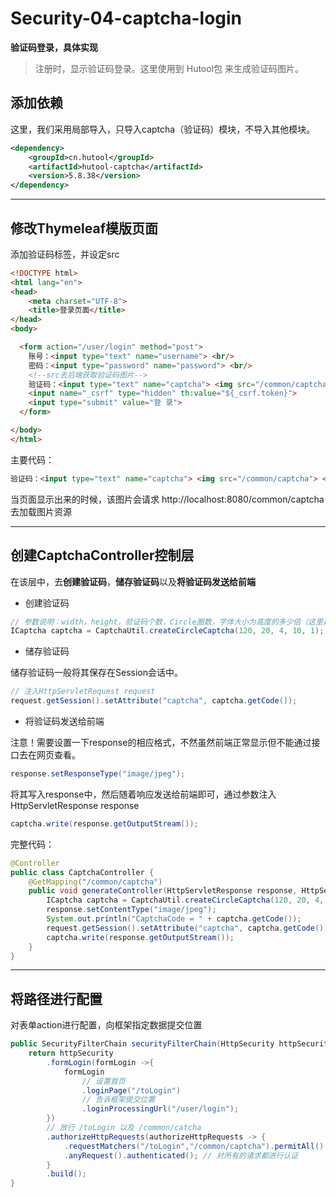 # Security-04-captcha-login

**验证码登录，具体实现**

> 注册时，显示验证码登录。这里使用到 Hutool包 来生成验证码图片。

## 添加依赖

[糊涂工具官网]:https://hutool.cn

这里，我们采用局部导入，只导入captcha（验证码）模块，不导入其他模块。

```xml
<dependency>
    <groupId>cn.hutool</groupId>
    <artifactId>hutool-captcha</artifactId>
    <version>5.8.38</version>
</dependency>
```



---



## 修改Thymeleaf模版页面

添加验证码标签，并设定src

```html
<!DOCTYPE html>
<html lang="en">
<head>
    <meta charset="UTF-8">
    <title>登录页面</title>
</head>
<body>

  <form action="/user/login" method="post">
    账号：<input type="text" name="username"> <br/>
    密码：<input type="password" name="password"> <br/>
    <!--src去后端获取验证码图片-->
    验证码：<input type="text" name="captcha"> <img src="/common/captcha"> <br/>
    <input name="_csrf" type="hidden" th:value="${_csrf.token}">
    <input type="submit" value="登 录">
  </form>

</body>
</html>
```

主要代码：

```html
验证码：<input type="text" name="captcha"> <img src="/common/captcha"> <br/>
```

当页面显示出来的时候，该图片会请求 http://localhost:8080/common/captcha 去加载图片资源



---



## 创建CaptchaController控制层

在该层中，去**创建验证码**，**储存验证码**以及**将验证码发送给前端**

- 创建验证码

```java
// 参数说明：width，height，验证码个数，Circle圈数，字体大小为高度的多少倍（这里是1倍也就是20ps）
ICaptcha captcha = CaptchaUtil.createCircleCaptcha(120, 20, 4, 10, 1);
```

- 储存验证码

储存验证码一般将其保存在Session会话中。

```java
// 注入HttpServletRequest request
request.getSession().setAttribute("captcha", captcha.getCode());
```

- 将验证码发送给前端

注意！需要设置一下response的相应格式，不然虽然前端正常显示但不能通过接口去在网页查看。

```java
response.setResponseType("image/jpeg");
```

将其写入response中，然后随着响应发送给前端即可，通过参数注入HttpServletResponse response

```java
captcha.write(response.getOutputStream());
```

完整代码：

```java
@Controller
public class CaptchaController {
    @GetMapping("/common/captcha")
    public void generateController(HttpServletResponse response, HttpServletRequest request) throws IOException {
        ICaptcha captcha = CaptchaUtil.createCircleCaptcha(120, 20, 4, 10, 1);
        response.setContentType("image/jpeg");
        System.out.println("CaptchaCode = " + captcha.getCode());
        request.getSession().setAttribute("captcha", captcha.getCode());
        captcha.write(response.getOutputStream());
    }
}
```



---



## 将路径进行配置

对表单action进行配置，向框架指定数据提交位置

```java
public SecurityFilterChain securityFilterChain(HttpSecurity httpSecurity){
    return httpSecurity
        .formLogin(formLogin ->{
            formLogin
	            // 设置首页
                .loginPage("/toLogin")
                // 告诉框架提交位置
                .loginProcessingUrl("/user/login");
        })
        // 放行 /toLogin 以及 /common/catcha
        .authorizeHttpRequests(authorizeHttpRequests -> {
            .requestMatchers("/toLogin","/common/captcha").permitAll()
            .anyRequest().authenticated(); // 对所有的请求都进行认证
        }
        .build();
}
```

